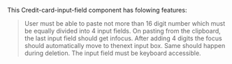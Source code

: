 This Credit-card-input-field component has folowing features:
> User must be able to paste not more than 16 digit number which must be equally divided into 4 input fields.
> On pasting from the clipboard, the last input field should get infocus.
> After adding 4 digits the focus should automatically move to thenext input box. Same should happen during deletion.
> The input field must be keyboard accessible.
